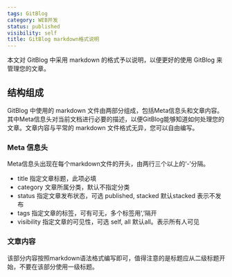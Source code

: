 ```yaml
---
tags: GitBlog
category: WEB开发
status: published
visibility: self
title: GitBlog markdown格式说明
---
```


本文对 GitBlog 中采用 markdown 的格式予以说明，以便更好的使用 GitBlog 来管理您的文章。

## 结构组成

GitBlog 中使用的 markdown 文件由两部分组成，包括Meta信息头和文章内容。其中Meta信息头对当前文档进行必要的描述，以便GitBlog能够知道如何处理您的
文章。文章内容与平常的 markdown 文件格式无异，您可以自由编写。

### Meta 信息头

Meta信息头出现在每个markdown文件的开头，由两行三个以上的‘-’分隔。

* title 		指定文章标题，此项必填
* category 		文章所属分类，默认不指定分类
* status 		指定文章发布状态，可选 published, stacked 默认stacked 表示不发布
* tags 			指定文章的标签，可有可无，多个标签用‘,’隔开
* visibility 	指定文章的可见性，可选 self, all 默认all。表示所有人可见

### 文章内容

该部分内容按照markdown语法格式编写即可，值得注意的是标题应从二级标题开始，不要在该部分使用一级标题。
